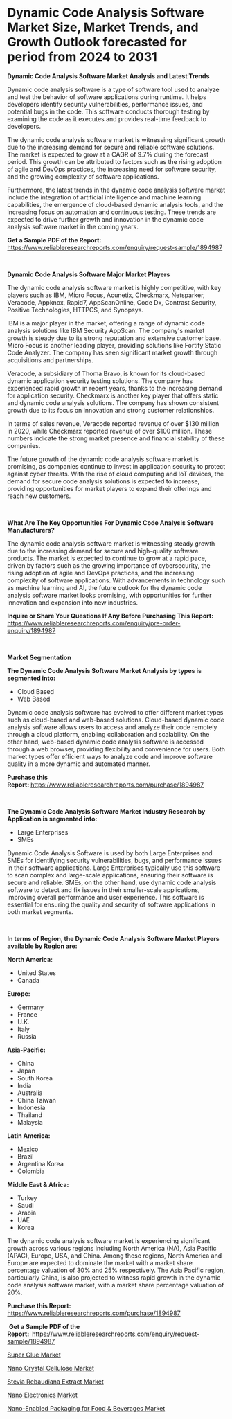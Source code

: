 <p><h1>Dynamic Code Analysis Software Market Size, Market Trends, and Growth Outlook forecasted for period from 2024 to 2031</h1></p><p><strong>Dynamic Code Analysis Software Market Analysis and Latest Trends</strong></p>
<p><p>Dynamic code analysis software is a type of software tool used to analyze and test the behavior of software applications during runtime. It helps developers identify security vulnerabilities, performance issues, and potential bugs in the code. This software conducts thorough testing by examining the code as it executes and provides real-time feedback to developers.</p><p>The dynamic code analysis software market is witnessing significant growth due to the increasing demand for secure and reliable software solutions. The market is expected to grow at a CAGR of 9.7% during the forecast period. This growth can be attributed to factors such as the rising adoption of agile and DevOps practices, the increasing need for software security, and the growing complexity of software applications.</p><p>Furthermore, the latest trends in the dynamic code analysis software market include the integration of artificial intelligence and machine learning capabilities, the emergence of cloud-based dynamic analysis tools, and the increasing focus on automation and continuous testing. These trends are expected to drive further growth and innovation in the dynamic code analysis software market in the coming years.</p></p>
<p><strong>Get a Sample PDF of the Report:&nbsp;</strong> <a href="https://www.reliableresearchreports.com/enquiry/request-sample/1894987">https://www.reliableresearchreports.com/enquiry/request-sample/1894987</a></p>
<p>&nbsp;</p>
<p><strong>Dynamic Code Analysis Software Major Market Players</strong></p>
<p><p>The dynamic code analysis software market is highly competitive, with key players such as IBM, Micro Focus, Acunetix, Checkmarx, Netsparker, Veracode, Appknox, Rapid7, AppScanOnline, Code Dx, Contrast Security, Positive Technologies, HTTPCS, and Synopsys.</p><p>IBM is a major player in the market, offering a range of dynamic code analysis solutions like IBM Security AppScan. The company's market growth is steady due to its strong reputation and extensive customer base. Micro Focus is another leading player, providing solutions like Fortify Static Code Analyzer. The company has seen significant market growth through acquisitions and partnerships.</p><p>Veracode, a subsidiary of Thoma Bravo, is known for its cloud-based dynamic application security testing solutions. The company has experienced rapid growth in recent years, thanks to the increasing demand for application security. Checkmarx is another key player that offers static and dynamic code analysis solutions. The company has shown consistent growth due to its focus on innovation and strong customer relationships.</p><p>In terms of sales revenue, Veracode reported revenue of over $130 million in 2020, while Checkmarx reported revenue of over $100 million. These numbers indicate the strong market presence and financial stability of these companies.</p><p>The future growth of the dynamic code analysis software market is promising, as companies continue to invest in application security to protect against cyber threats. With the rise of cloud computing and IoT devices, the demand for secure code analysis solutions is expected to increase, providing opportunities for market players to expand their offerings and reach new customers.</p></p>
<p>&nbsp;</p>
<p><strong>What Are The Key Opportunities For Dynamic Code Analysis Software Manufacturers?</strong></p>
<p><p>The dynamic code analysis software market is witnessing steady growth due to the increasing demand for secure and high-quality software products. The market is expected to continue to grow at a rapid pace, driven by factors such as the growing importance of cybersecurity, the rising adoption of agile and DevOps practices, and the increasing complexity of software applications. With advancements in technology such as machine learning and AI, the future outlook for the dynamic code analysis software market looks promising, with opportunities for further innovation and expansion into new industries.</p></p>
<p><strong>Inquire or Share Your Questions If Any Before Purchasing This Report:</strong> <a href="https://www.reliableresearchreports.com/enquiry/pre-order-enquiry/1894987">https://www.reliableresearchreports.com/enquiry/pre-order-enquiry/1894987</a></p>
<p>&nbsp;</p>
<p><strong>Market Segmentation</strong></p>
<p><strong>The Dynamic Code Analysis Software Market Analysis by types is segmented into:</strong></p>
<p><ul><li>Cloud Based</li><li>Web Based</li></ul></p>
<p><p>Dynamic code analysis software has evolved to offer different market types such as cloud-based and web-based solutions. Cloud-based dynamic code analysis software allows users to access and analyze their code remotely through a cloud platform, enabling collaboration and scalability. On the other hand, web-based dynamic code analysis software is accessed through a web browser, providing flexibility and convenience for users. Both market types offer efficient ways to analyze code and improve software quality in a more dynamic and automated manner.</p></p>
<p><strong>Purchase this Report:&nbsp;</strong><a href="https://www.reliableresearchreports.com/purchase/1894987">https://www.reliableresearchreports.com/purchase/1894987</a></p>
<p>&nbsp;</p>
<p><strong>The Dynamic Code Analysis Software Market Industry Research by Application is segmented into:</strong></p>
<p><ul><li>Large Enterprises</li><li>SMEs</li></ul></p>
<p><p>Dynamic Code Analysis Software is used by both Large Enterprises and SMEs for identifying security vulnerabilities, bugs, and performance issues in their software applications. Large Enterprises typically use this software to scan complex and large-scale applications, ensuring their software is secure and reliable. SMEs, on the other hand, use dynamic code analysis software to detect and fix issues in their smaller-scale applications, improving overall performance and user experience. This software is essential for ensuring the quality and security of software applications in both market segments.</p></p>
<p>&nbsp;</p>
<p><strong>In terms of Region, the Dynamic Code Analysis Software Market Players available by Region are:</strong></p>
<p>
    <p> <strong> North America: </strong>
        <ul>
            <li>United States</li>
            <li>Canada</li>
        </ul>
        </p> 
    <p> <strong> Europe: </strong>
        <ul>
            <li>Germany</li>
            <li>France</li>
            <li>U.K.</li>
            <li>Italy</li>
            <li>Russia</li>
        </ul>
        </p> 
    <p> <strong> Asia-Pacific: </strong>
        <ul>
            <li>China</li>
            <li>Japan</li>
            <li>South Korea</li>
            <li>India</li>
            <li>Australia</li>
            <li>China Taiwan</li>
            <li>Indonesia</li>
            <li>Thailand</li>
            <li>Malaysia</li>
        </ul>
        </p> 
    <p> <strong> Latin America: </strong>
        <ul>
            <li>Mexico</li>
            <li>Brazil</li>
            <li>Argentina Korea</li>
            <li>Colombia</li>
        </ul>
        </p> 
    <p> <strong> Middle East & Africa: </strong>
        <ul>
            <li>Turkey</li>
            <li>Saudi</li>
            <li>Arabia</li>
            <li>UAE</li>
            <li>Korea</li>
        </ul>
    </p>
    </p>
<p><p>The dynamic code analysis software market is experiencing significant growth across various regions including North America (NA), Asia Pacific (APAC), Europe, USA, and China. Among these regions, North America and Europe are expected to dominate the market with a market share percentage valuation of 30% and 25% respectively. The Asia Pacific region, particularly China, is also projected to witness rapid growth in the dynamic code analysis software market, with a market share percentage valuation of 20%.</p></p>
<p><strong>Purchase this Report: </strong><a href="https://www.reliableresearchreports.com/purchase/1894987">https://www.reliableresearchreports.com/purchase/1894987</a></p>
<p>&nbsp;<strong>Get a Sample PDF of the Report:&nbsp;&nbsp;</strong><a href="https://www.reliableresearchreports.com/enquiry/request-sample/1894987">https://www.reliableresearchreports.com/enquiry/request-sample/1894987</a></p>
<p><strong></strong></p>
<p><p><a href="https://view.publitas.com/reportprime-1/super-glue-market-provides-detailed-segmentation-of-this-market-based-on-type-application-and-region-and-forecast-for-the-period-from-2024-2031/">Super Glue Market</a></p><p><a href="https://gamy-alyssum-396.notion.site/Nano-Crystal-Cellulose-Market-Research-Report-Provides-thorough-Industry-Overview-which-offers-an-I-f52fb9acdad74828b3c522378e7fa76b">Nano Crystal Cellulose Market</a></p><p><a href="https://view.publitas.com/reportprime-1/stevia-rebaudiana-extract-market-provides-a-comprehensive-analysis-including-a-macro-overview-of-the-market-as-well-as-micro-details-such-as-market-size-and-competitive-landscape/">Stevia Rebaudiana Extract Market</a></p><p><a href="https://poised-avenue-46d.notion.site/Nano-Electronics-Market-Size-and-Growth-Market-Segmentation-Regional-and-Country-Breakdowns-and-M-54eea1a452c84a3f970c4bfc413bded9">Nano Electronics Market</a></p><p><a href="https://unruly-ladybug-44b.notion.site/Decoding-the-Nano-Enabled-Packaging-for-Food-Beverages-Market-A-Deep-Dive-into-the-Latest-Market--aedf6ce78dbf48b581222b598a58b855">Nano-Enabled Packaging for Food & Beverages Market</a></p></p>